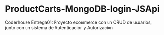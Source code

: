 # ProductCarts-MongoDB-login-JSApi
Coderhouse Entrega01: Proyecto ecommerce con un CRUD de usuarios, junto con un sistema de Autenticación y Autorización
